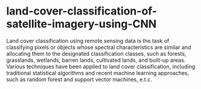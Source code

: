 # land-cover-classification-of-satellite-imagery-using-CNN
Land cover classification using remote sensing data is the task of classifying pixels or objects whose spectral characteristics are similar and allocating them to the designated classification classes, such as forests, grasslands, wetlands, barren lands, cultivated lands, and built-up areas. Various techniques have been applied to land cover classification, including traditional statistical algorithms and recent machine learning approaches, such as random forest and support vector machines, e.t.c.
